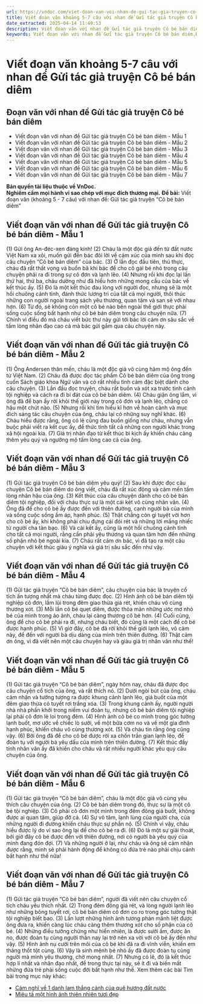 ```yaml
---
url: https://vndoc.com/viet-doan-van-voi-nhan-de-gui-tac-gia-truyen-co-be-ban-diem-245883
title: Viết đoạn văn khoảng 5-7 câu với nhan đề Gửi tác giả truyện Cô bé bán diêm - VnDoc.com
date_extracted: 2025-04-14 11:49:53
description: Viết đoạn văn với nhan đề Gửi tác giả truyện Cô bé bán diêm được biên soạn nhằm giúp các em HS đạt kết quả tốt trong quá trình làm bài tập và học tập môn Ngữ văn lớp 6.
keywords: Viết đoạn văn với nhan đề Gửi tác giả truyện Cô bé bán diêm,Đoạn văn gửi tác giả truyện Cô bé bán diêm lớp 6,Đoạn văn gửi tác giả truyện Cô bé bán diêm,đoạn văn với nhan đề Gửi tác giả truyện Cô bé bán diêm,viết đoạn văn khoảng 5-7 câu với nhan đề Gửi tác giả truyện Cô bé bán diêm,Gửi tác giả truyện Cô bé bán diêm,viết đoạn văn khoảng 5-7 câu Gửi tác giả truyện Cô bé bán diêm,viết đoạn văn Gửi tác giả truyện Cô bé bán diêm,viết đoạn văn ngắn Gửi tác giả truyện Cô bé bán diêm
---
```


# Viết đoạn văn khoảng 5-7 câu với nhan đề Gửi tác giả truyện Cô bé bán diêm
## **Đoạn văn với nhan đề Gửi tác giả truyện Cô bé bán diêm**
  * Viết đoạn văn với nhan đề Gửi tác giả truyện Cô bé bán diêm - Mẫu 1
  * Viết đoạn văn với nhan đề Gửi tác giả truyện Cô bé bán diêm - Mẫu 2
  * Viết đoạn văn với nhan đề Gửi tác giả truyện Cô bé bán diêm - Mẫu 3
  * Viết đoạn văn với nhan đề Gửi tác giả truyện Cô bé bán diêm - Mẫu 4
  * Viết đoạn văn với nhan đề Gửi tác giả truyện Cô bé bán diêm - Mẫu 5
  * Viết đoạn văn với nhan đề Gửi tác giả truyện Cô bé bán diêm - Mẫu 6
  * Viết đoạn văn với nhan đề Gửi tác giả truyện Cô bé bán diêm - Mẫu 7

**Bản quyền tài liệu thuộc về VnDoc.  
Nghiêm cấm mọi hành vi sao chép với mục đích thương mại.**
**Đề bài:** Viết đoạn văn \(khoảng 5 - 7 câu\) với nhan đề: Gửi tác giả truyện “Cô bé bán diêm”
## **Viết đoạn văn với nhan đề Gửi tác giả truyện Cô bé bán diêm - Mẫu 1**
\(1\) Gửi ông An-đéc-xen đáng kính\! \(2\) Cháu là một độc giả đến từ đất nước Việt Nam xa xôi, muốn gửi đến bác đôi lời về cảm xúc của mình sau khi đọc câu chuyện “Cô bé bán diêm” của bác. \(3\) Ở lần đọc đầu tiên, thú thực, cháu đã rất thất vọng và buồn bã khi bác để cho cô gái bé nhỏ trong câu chuyện phải ra đi trong sự cô đơn và lạnh lẽo. \(4\) Nhưng rồi khi đọc lại lần thứ hai, thứ ba, cháu dường như đã hiểu hơn những mong cầu của bác về kết thúc ấy. \(5\) Đó là một kết thúc đau lòng với người đọc, nhưng sẽ là một hồi chuông cảnh tỉnh, đánh thức lương tri của tất cả mọi người, thôi thúc những con người ngoài trang  sách yêu thương, quan tâm và san sẻ với nhau hơn. \(6\) Từ đó, sẽ không còn một cô bé nào bên ngoài thế giới thực phải sống cuộc sống bất hạnh như cô bé bán diêm trong câu chuyện nữa. \(7\) Chính vì điều đó mà cháu viết bức thư này gửi tới bác lời cảm ơn sâu sắc về tấm lòng nhân đạo cao cả mà bác gửi gắm qua câu chuyện này.
## **Viết đoạn văn với nhan đề Gửi tác giả truyện Cô bé bán diêm - Mẫu 2**
\(1\) Ông Andersen thân mến, cháu là một độc giả vô cùng hâm mộ ông đến từ Việt Nam. \(2\) Cháu đã được đọc tác phẩm Cô bé bán diêm của ông trong cuốn  Sách giáo khoa Ngữ văn và có rất nhiều tình cảm đặc biệt dành cho câu chuyện. \(3\) Lần đầu đọc truyện, cháu rất buồn và xót xa trước tình cảnh tội nghiệp và cách ra đi bi đát của cô bé bán diêm. \(4\) Cháu giận ông lắm, vì ông đã để bạn ấy rời khỏi thế giới này trong cô đơn và lạnh lẽo, chẳng có hậu một chút nào. \(5\) Nhưng rồi khi tìm hiểu kĩ hơn về hoàn cảnh và mục đích sáng tác câu chuyện của ông, cháu lại có những suy nghĩ khác. \(6\) Cháu hiểu được rằng, ông có lẽ cũng đau buồn giống như cháu, nhưng vẫn buộc phải viết ra kết cục ấy, để thức tỉnh tất cả những con người khác trong xã hội ngoài kia. \(7\) Giá trị nhân đạo từ kết thúc bi kịch ấy khiến cháu càng thêm yêu quý và ngưỡng mộ tấm lòng cao cả của ông.
## **Viết đoạn văn với nhan đề Gửi tác giả truyện Cô bé bán diêm - Mẫu 3**
\(1\) Gửi tác giả truyện Cô bé bán diêm yêu quý\! \(2\) Sau khi được đọc câu chuyện Cô bé bán diêm do ông viết, cháu đã rất xúc động và cảm mến tấm lòng nhân hậu của ông. \(3\) Kết thúc của câu chuyện dành cho cô bé bán diêm tội nghiệp, đối với cháu thực sự là một cái két vô cùng nhân văn. \(4\) Ông đã để cho cô bé ấy được đến với thiên đường, cạnh người bà của mình và sống cuộc sống ấm áp, hạnh phúc. \(5\) Thật chẳng còn gì tuyệt vời hơn cho cô bé ấy, khi không phải chịu đựng cái đói rét và những lời mắng nhiếc từ người cha tàn bạo. \(6\) Và cái kết ấy, cũng là một hồi chuông cảnh tỉnh cho tất cả mọi người, rằng cần phải yêu thương và quan tâm hơn đến những số phận nhỏ bé ngoài kia. \(7\) Cháu rất cảm ơn bác, vì đã tạo ra một câu chuyện với kết thúc giàu ý nghĩa và giá trị sâu sắc đến như vậy.
## **Viết đoạn văn với nhan đề Gửi tác giả truyện Cô bé bán diêm - Mẫu 4**
\(1\) Gửi tác giả truyện “Cô bé bán diêm”, câu chuyện của bác là truyện cổ tích ấn tượng nhất mà cháu từng được đọc. \(2\) Hình ảnh cô bé bán diêm tội nghiệp cô đơn, lầm lũi trong đêm giao thừa giá rét, khiến cháu vô cùng thương xót. \(3\) Mỗi lần cô bé quẹt diêm, được thỏa mãn những ước mơ nhỏ bé của mình trong ảo ảnh, cháu lại càng thương cô bé hơn. \(4\) Cuối cùng, ông để cho cô bé phải ra đi, nhưng cháu biết, đó cũng là một cách để cô bé được hạnh phúc. \(5\) Vì giờ đây, cô bé đã rời khỏi thế giới lạnh lẽo, vô cảm này, để đến với người bà dịu dàng của mình trên thiên đường. \(6\) Thật cảm ơn ông, vì đã viết nên một câu chuyện hay và giàu giá trị nhân văn như thế\!
## **Viết đoạn văn với nhan đề Gửi tác giả truyện Cô bé bán diêm - Mẫu 5**
\(1\) Gửi tác giả truyện “Cô bé bán diêm”, ngày hôm nay, cháu đã được đọc câu chuyện cổ tích của ông, và rất thích nó. \(2\) Dưới ngòi bút của ông, cháu cảm nhận và tưởng tượng ra được khung cảnh lạnh lẽo, giá buốt của một đêm giao thừa có tuyết rơi trắng xóa. \(3\) Trong khung cảnh ấy, người người nhà nhà phấn khởi trong niềm vui đoàn tụ, nhưng cô bé bán diêm tội nghiệp lại phải cô đơn lẻ loi trong đêm. \(4\) Hình ảnh cô bé co mình trong góc tường lạnh buốt, mơ ước về chiếc lò sưởi, về một bữa cơm no và về một gia đình hạnh phúc, khiến cháu vô cùng thương xót. \(5\) Và cháu tin rằng ông cũng vậy. \(6\) Bởi ông đã để cho cô bé được rời xa chốn trần gian lạnh lẽo, để đoàn tụ với người bà yêu dấu của mình trên thiên đường. \(7\) Kết thúc đầy tính nhân văn ấy đã khiến cho cháu và rất nhiều người khác yêu quý câu chuyện của ông.
## **Viết đoạn văn với nhan đề Gửi tác giả truyện Cô bé bán diêm - Mẫu 6**
\(1\) Gửi tác giả truyện “Cô bé bán diêm”, cháu là một độc giả vô cùng yêu thích câu chuyện của ông. \(2\) Cô bé bán diêm trong đó, thực sự là một cô bé tội nghiệp. \(3\) Cô phải cô đơn một mình trong đêm đông giá buốt, không được ai quan tâm, giúp đỡ cả. \(4\) Sự vô tâm, lạnh lùng của người cha, của những người đi đường khiến cháu thực sự phẫn nộ. \(5\) Chính vì vậy, cháu hiểu được lý do vì sao ông lại để cho cô bé ra đi. \(6\) Đó là một sự giải thoát, bởi giờ đây cô bé được đến với thiên đường, nơi có người bà yêu quý của mình đang đón đợi. \(7\) Và những người ở lại, như cháu và ông sẽ cảm nhận được rằng, mình sẽ phải hành động để không có đứa trẻ nào phải chịu cảnh bất hạnh như thế nữa\!
## **Viết đoạn văn với nhan đề Gửi tác giả truyện Cô bé bán diêm - Mẫu 7**
\(1\) Gửi tác giả truyện “Cô bé bán diêm”, người đã viết nên câu chuyện cổ tích cháu yêu thích nhất. \(2\) Trong đêm đông giá rét, và lòng người lạnh lẽo như những bông tuyết rơi, cô bé bán diêm cô đơn co ro trong góc tường thật tội nghiệp biết bao. \(3\) Lần lượt những hình ảnh tương phản mãnh liệt được ông đưa ra, khiến càng lúc cháu càng thêm thương xót cho số phận của cô bé. \(4\) Những điều tưởng chừng như hiển nhiên, là được sưởi ấm, được ăn no, được đoàn tụ cùng người thân nay lại trở nên xa vời với cô bé ấy đến như vậy. \(5\) Hình ảnh nụ cười trên môi của cô bé khi đã ra đi vĩnh viễn, khiến em thảng thốt tột cùng. \(6\) Vậy là sinh mệnh bé nhỏ ấy đã được đoàn tụ cùng người mà mình yêu thương, chờ mong nhất. \(7\) Nhưng có lẽ, đó là kết thúc hợp lí nhất và nhân đạo nhất, để trong thực tại này, sẽ ít đi và biến mất những đứa trẻ phải sống cuộc đời bất hạnh như thế.
Xem thêm các bài Tìm bài trong mục này khác:
  * [Cảm nghĩ về 1 danh lam thắng cảnh của quê hương đất nước](</cam-nghi-cua-em-ve-mot-danh-lam-thang-canh-cua-que-huong-dat-nuoc-248073>)
  * [Miêu tả một hình ảnh thiên nhiên tươi đẹp](</doan-van-mieu-ta-mot-hinh-anh-thien-nhien-tuoi-dep-246000>)

